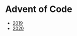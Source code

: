 # Advent of Code

- [2019](https://github.com/DoubleHub/advent_of_code/tree/master/2019)
- [2020](https://github.com/DoubleHub/advent_of_code/tree/master/2020)